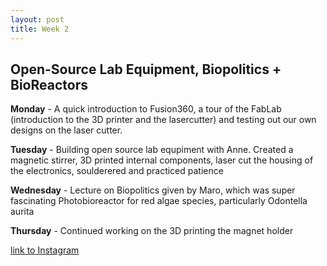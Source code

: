 ```yaml
---
layout: post
title: Week 2
---
```


## Open-Source Lab Equipment, Biopolitics + BioReactors 


**Monday** - A quick introduction to Fusion360, a tour of the FabLab (introduction to the 3D printer and the lasercutter) and testing out our own designs on the laser cutter.

**Tuesday** - Building open source lab equpiment with Anne. Created a magnetic stirrer, 3D printed internal components, laser cut the housing of the electronics, soulderered and practiced patience

**Wednesday** - Lecture on Biopolitics given by Maro, which was super fascinating Photobioreactor for red algae species, particularly Odontella aurita

**Thursday** -  Continued working on the 3D printing the magnet holder 


[link to Instagram ](https://www.instagram.com/carolina.minana/)